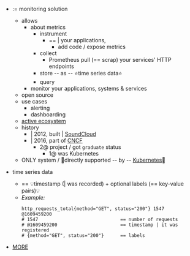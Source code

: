 * := monitoring solution
  * allows
    * about metrics
      * instrument
        * == | your applications, 
          * add code / expose metrics
      * collect
        * Prometheus pull (== scrap) your services' HTTP endpoints
      * store -- as -- ⭐️time series data⭐️
      * query 
    * monitor your applications, systems & services
  * open source
  * use cases
    * alerting
    * dashboarding
  * [active ecosystem](/prometheus-website/src/app/community)
  * history
    * | 2012, built | [SoundCloud](http://soundcloud.com) 
    * | 2016, part of [CNCF](https://cncf.io/)
      * 2@ project / got `graduate` status
        * 1@ was Kubernetes
  * ONLY system / 👀directly supported -- by -- [Kubernetes](https://kubernetes.io/)👀

* time series data
  * == 💡timestamp (| was recorded) + optional labels (== key-value pairs)💡
  * _Example:_ 
    ```text
    http_requests_total{method="GET", status="200"} 1547 @1609459200
    # 1547                              == number of requests
    # @1609459200                       == timestamp | it was registered
    # {method="GET", status="200"}      == labels
    ```

* [MORE](/prometheus-website/docs/introduction/overview.md)
